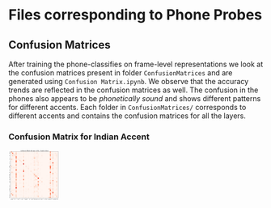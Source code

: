 # Files corresponding to Phone Probes

## Confusion Matrices
After training the phone-classifies on frame-level representations we look at the confusion matrices present in folder `ConfusionMatrices` and are generated using `Confusion Matrix.ipynb`. We observe that the accuracy trends are reflected in the confusion matrices as well. The confusion in the phones also appears to be *phonetically sound* and shows different patterns for different accents. Each folder in `ConfusionMatrices/` corresponds to different accents and contains the confusion matrices for all the layers.

### Confusion Matrix for Indian Accent
<img align="left" width="100" height="100" src=ConfusionMatrices/indian/Conf_spec_indian.png>

